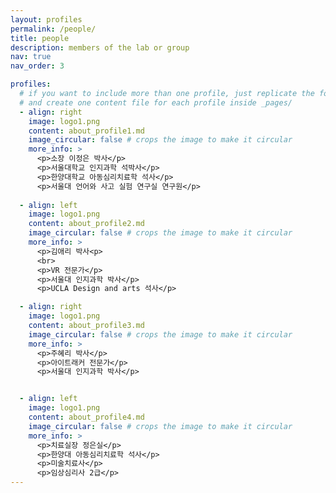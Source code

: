 ```yaml
---
layout: profiles
permalink: /people/
title: people
description: members of the lab or group
nav: true
nav_order: 3

profiles:
  # if you want to include more than one profile, just replicate the following block
  # and create one content file for each profile inside _pages/
  - align: right
    image: logo1.png
    content: about_profile1.md
    image_circular: false # crops the image to make it circular
    more_info: >
      <p>소장 이정은 박사</p>
      <p>서울대학교 인지과학 석박사</p>
      <p>한양대학교 아동심리치료학 석사</p>
      <p>서울대 언어와 사고 실험 연구실 연구원</p>
  
  - align: left
    image: logo1.png
    content: about_profile2.md
    image_circular: false # crops the image to make it circular
    more_info: >
      <p>김애리 박사<p>
      <br>
      <p>VR 전문가</p>
      <p>서울대 인지과학 박사</p>
      <p>UCLA Design and arts 석사</p>

  - align: right
    image: logo1.png
    content: about_profile3.md
    image_circular: false # crops the image to make it circular
    more_info: >
      <p>주혜리 박사</p>
      <p>아이트래커 전문가</p>
      <p>서울대 인지과학 박사</p>


  - align: left
    image: logo1.png
    content: about_profile4.md
    image_circular: false # crops the image to make it circular
    more_info: >
      <p>치료실장 정은실</p>
      <p>한양대 아동심리치료학 석사</p>
      <p>미술치료사</p>
      <p>임상심리사 2급</p>
---
```

